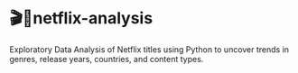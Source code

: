 # 🎬🍿netflix-analysis
Exploratory Data Analysis of Netflix titles using Python to uncover trends in genres, release years, countries, and content types.
